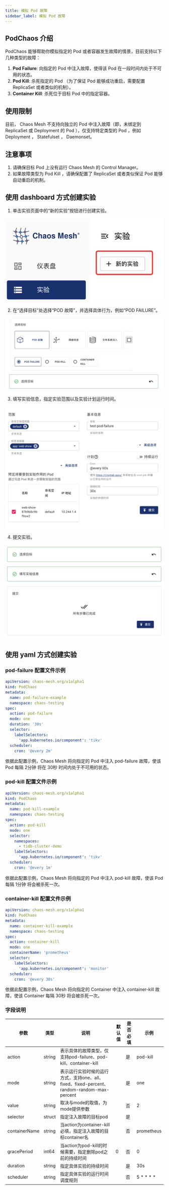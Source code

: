 ```yaml
---
title: 模拟 Pod 故障
sidebar_label: 模拟 Pod 故障
---
```


## PodChaos 介绍
PodChaos 能够帮助你模拟指定的 Pod 或者容器发生故障的情景，目前支持以下几种类型的故障：

1. **Pod Failure**: 向指定的 Pod 中注入故障，使得该 Pod 在一段时间内处于不可用的状态。
2. **Pod Kill**: 杀死指定的 Pod （为了保证 Pod 能够成功重启，需要配置 ReplicaSet 或者类似的机制）。
3. **Container Kill**:  杀死位于目标 Pod 中的指定容器。

## 使用限制
目前， Chaos Mesh 不支持向独立的 Pod 中注入故障（即，未绑定到 ReplicaSet 或 Deployment 的 Pod ），仅支持特定类型的 Pod ，例如 Deployment ， Statefulset ， Daemonset。

## 注意事项
1. 请确保目标 Pod 上没有运行 Chaos Mesh 的 Control Manager。
2. 如果故障类型为 Pod Kill ，请确保配置了 ReplicaSet 或者类似保证 Pod 能够自动重启的机制。

## 使用 dashboard 方式创建实验
1. 单击实验页面中的“新的实验”按钮进行创建实验。

![img](./img/create-pod-chaos-on-dashborad-1.jpg)

2. 在“选择目标”处选择“POD 故障”，并选择具体行为，例如“POD FAILURE”。

![img](./img/create-pod-chaos-on-dashborad-2.jpg)

3. 填写实验信息，指定实验范围以及实验计划运行时间。

![img](./img/create-pod-chaos-on-dashborad-3.jpg)

4. 提交实验。

![img](./img/create-pod-chaos-on-dashborad-4.jpg)

## 使用 yaml 方式创建实验
### pod-failure 配置文件示例

```yaml
apiVersion: chaos-mesh.org/v1alpha1
kind: PodChaos
metadata:
  name: pod-failure-example
  namespace: chaos-testing
spec:
  action: pod-failure
  mode: one
  duration: '30s'
  selector:
    labelSelectors:
      'app.kubernetes.io/component': 'tikv'
  scheduler:
    cron: '@every 2m'
```

依据此配置示例，Chaos Mesh 将向指定的 Pod 中注入 pod-failure 故障，使该 Pod 每隔 2分钟 将在 30秒 时间内处于不可用的状态。

### pod-kill 配置文件示例

```yaml
apiVersion: chaos-mesh.org/v1alpha1
kind: PodChaos
metadata:
  name: pod-kill-example
  namespace: chaos-testing
spec:
  action: pod-kill
  mode: one
  selector:
    namespaces:
      - tidb-cluster-demo
    labelSelectors:
      'app.kubernetes.io/component': 'tikv'
  scheduler:
    cron: '@every 1m'
```

依据此配置示例，Chaos Mesh 将向指定的 Pod 中注入 pod-kill 故障，使该 Pod 每隔 1分钟 将会被杀死一次。

### container-kill 配置文件示例

```yaml
apiVersion: chaos-mesh.org/v1alpha1
kind: PodChaos
metadata:
  name: container-kill-example
  namespace: chaos-testing
spec:
  action: container-kill
  mode: one
  containerName: 'prometheus'
  selector:
    labelSelectors:
      'app.kubernetes.io/component': 'monitor'
  scheduler:
    cron: '@every 30s'
```

依据此配置示例，Chaos Mesh 将向指定的 Container 中注入 container-kill 故障，使该 Container 每隔 30秒 将会被杀死一次。

### 字段说明

|参数|类型|说明|默认值|是否必填|示例|
|---|---|---|---|---|---|
|action|string|表示具体的故障类型，仅支持pod-failure、pod-kill、container-kill||是|pod-kill|
|mode|string|表示运行实验时候的运行方式，支持one、all、fixed、fixed-percent、random-random-max-percent||是|one|
|value|string|取决与mode的取值，为mode提供参数||否|2|
|selector|struct|指定注入故障的目标pod||是||
|containerName|string|当action为container-kill必填，指定注入故障的目标container名||否|prometheus|
|gracePeriod|int64|当action为pod-kill的时候需要，指定删除pod之前的持续时间 |0|否|0|
|duration|string|指定具体实验的持续时间||是|30s|
|scheduler|string|指定具体实验的运行时间调度规则||否|5 * * * *|
